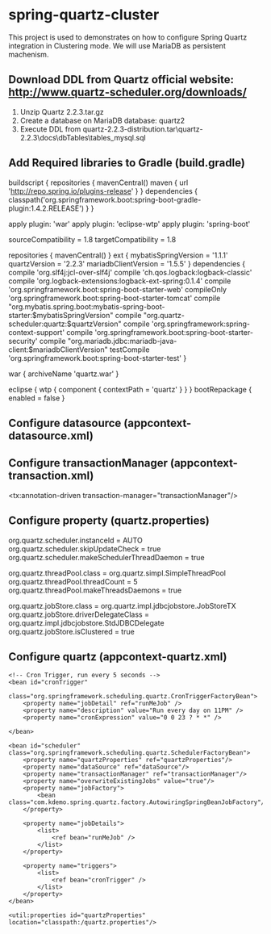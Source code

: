 # spring-quartz-cluster

This project is used to demonstrates on how to configure Spring Quartz integration in Clustering mode. 
We will use MariaDB as persistent machenism.

## Download DDL from Quartz official website: http://www.quartz-scheduler.org/downloads/
1. Unzip Quartz 2.2.3.tar.gz
2. Create a database on MariaDB database: quartz2
2. Execute DDL from quartz-2.2.3-distribution.tar\quartz-2.2.3\docs\dbTables\tables_mysql.sql

## Add Required libraries to Gradle (build.gradle)
buildscript {
	repositories {
        mavenCentral()
        maven { url 'http://repo.spring.io/plugins-release' }
    }
    dependencies {
        classpath('org.springframework.boot:spring-boot-gradle-plugin:1.4.2.RELEASE')
    }
}

apply plugin: 'war'
apply plugin: 'eclipse-wtp'
apply plugin: 'spring-boot'

sourceCompatibility = 1.8
targetCompatibility = 1.8

repositories {
    mavenCentral()
}
ext {
	mybatisSpringVersion = '1.1.1'
	quartzVersion = '2.2.3'
	mariadbClientVersion = '1.5.5'
}
dependencies {
	compile 'org.slf4j:jcl-over-slf4j'
	compile 'ch.qos.logback:logback-classic'
	compile 'org.logback-extensions:logback-ext-spring:0.1.4'
	compile 'org.springframework.boot:spring-boot-starter-web'
	compileOnly 'org.springframework.boot:spring-boot-starter-tomcat'
	compile "org.mybatis.spring.boot:mybatis-spring-boot-starter:$mybatisSpringVersion"
	compile "org.quartz-scheduler:quartz:$quartzVersion"
	compile 'org.springframework:spring-context-support'
	compile 'org.springframework.boot:spring-boot-starter-security'
	compile "org.mariadb.jdbc:mariadb-java-client:$mariadbClientVersion"
	testCompile 'org.springframework.boot:spring-boot-starter-test'
}

war {
	archiveName 'quartz.war'
}

eclipse {
  wtp {
    component {
      contextPath = 'quartz'
    }
  }
}
bootRepackage {
    enabled = false
}


## Configure datasource (appcontext-datasource.xml)
   <bean id="dataSource" class="org.springframework.jdbc.datasource.DriverManagerDataSource">
		<property name="driverClassName" value="org.mariadb.jdbc.MariaDbDataSource" />
		<property name="url" value="jdbc:mysql://127.0.0.1:3306/quartz2" />
		<property name="username" value="root" />
		<property name="password" value="123" />
  </bean>


## Configure transactionManager (appcontext-transaction.xml)
   <bean id="transactionManager"
		class="org.springframework.jdbc.datasource.DataSourceTransactionManager"
		p:dataSource-ref="dataSource" />
   <tx:annotation-driven transaction-manager="transactionManager"/>

## Configure property (quartz.properties)
org.quartz.scheduler.instanceId = AUTO
org.quartz.scheduler.skipUpdateCheck = true
org.quartz.scheduler.makeSchedulerThreadDaemon = true

org.quartz.threadPool.class = org.quartz.simpl.SimpleThreadPool
org.quartz.threadPool.threadCount = 5
org.quartz.threadPool.makeThreadsDaemons = true

org.quartz.jobStore.class = org.quartz.impl.jdbcjobstore.JobStoreTX
org.quartz.jobStore.driverDelegateClass = org.quartz.impl.jdbcjobstore.StdJDBCDelegate
org.quartz.jobStore.isClustered = true

## Configure quartz (appcontext-quartz.xml)
  <bean name="runMeJob" class="org.springframework.scheduling.quartz.JobDetailFactoryBean">
	    <property name="jobClass" value="com.kdemo.spring.quartz.job.Job1" />
	    <property name="group" value="MY_JOBS_GROUP" />
	    <property name="description" value="Just run for test"/>
	    <property name="durability" value="true" />
	</bean>
	

	<!-- Cron Trigger, run every 5 seconds -->
	<bean id="cronTrigger"
                class="org.springframework.scheduling.quartz.CronTriggerFactoryBean">
		<property name="jobDetail" ref="runMeJob" />
		<property name="description" value="Run every day on 11PM" />
		<property name="cronExpression" value="0 0 23 ? * *" />

	</bean>

	<bean id="scheduler" class="org.springframework.scheduling.quartz.SchedulerFactoryBean">
		<property name="quartzProperties" ref="quartzProperties"/>
		<property name="dataSource" ref="dataSource"/>
		<property name="transactionManager" ref="transactionManager"/>
		<property name="overwriteExistingJobs" value="true"/>
		<property name="jobFactory">
			<bean class="com.kdemo.spring.quartz.factory.AutowiringSpringBeanJobFactory"/>
		</property>
		
		<property name="jobDetails">
			<list>
				<ref bean="runMeJob" />
			</list>
		</property>

		<property name="triggers">
			<list>
				<ref bean="cronTrigger" />
			</list>
		</property>
	</bean>
	
	<util:properties id="quartzProperties" location="classpath:/quartz.properties"/>


